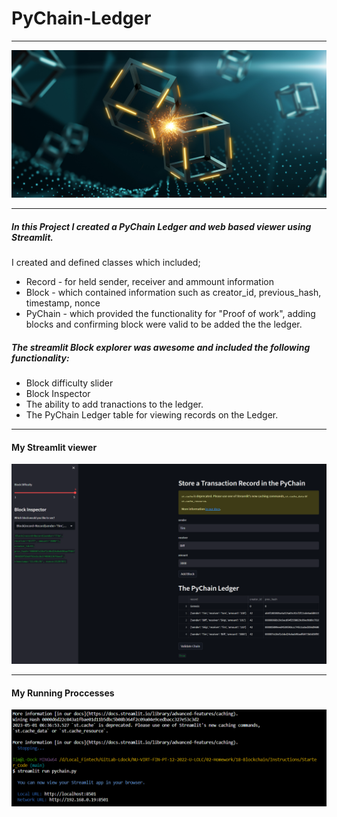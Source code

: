 # PyChain-Ledger
---
![PyChain Ledger](images/application-image.png)

---
##### In this Project I created a PyChain Ledger and web based viewer using Streamlit.
I created and defined classes which included;
- Record - for held sender, receiver and ammount information
- Block - which contained information such as creator_id, previous_hash, timestamp, nonce
- PyChain - which provided the functionality for "Proof of work", adding blocks and confirming block were valid to be added the the ledger.

##### The streamlit Block explorer was awesome and included the following functionality:
- Block difficulty slider
- Block Inspector
- The ability to add tranactions to the ledger.
- The PyChain Ledger table for viewing records on the Ledger.

---
#### My Streamlit viewer
![pychain_app](images/pychain_app.PNG)

---
#### My Running Proccesses
![running processes](images/running_processes.PNG)
